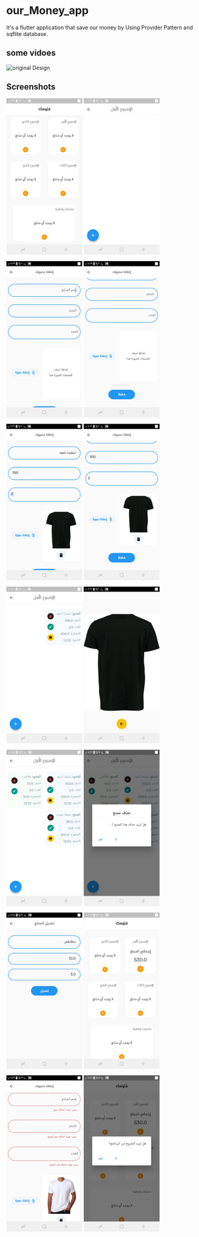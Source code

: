 # our_Money_app

It's a flutter application that save our money by Using Provider Pattern and sqflite database.

## some vidoes
<!-- record_1 -->
![original Design](https://github.com/ahmedeidd/News_EID_app/blob/master/screenshots/record_1.gif "Design")


## Screenshots

<img src="screenshots/screenshot_1.jpg" width="200">  <img src="screenshots/screenshot_2.jpg" width="200"> 
 
<img src="screenshots/screenshot_3.jpg" width="200">  <img src="screenshots/screenshot_4.jpg" width="200">  

<img src="screenshots/screenshot_5.jpg" width="200">   <img src="screenshots/screenshot_6.jpg" width="200">

<img src="screenshots/screenshot_7.jpg" width="200">   <img src="screenshots/screenshot_8.jpg" width="200">

<img src="screenshots/screenshot_9.jpg" width="200">   <img src="screenshots/screenshot_10.jpg" width="200">

<img src="screenshots/screenshot_11.jpg" width="200">   <img src="screenshots/screenshot_12.jpg" width="200">

<img src="screenshots/screenshot_13.jpg" width="200">   <img src="screenshots/screenshot_14.jpg" width="200">